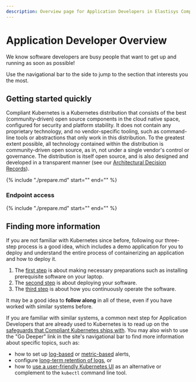 ```yaml
---
description: Overview page for Application Developers in Elastisys Compliant Kubernetes, the security-focused Kubernetes distribution.
---
```


# Application Developer Overview

We know software developers are busy people that want to get up and running as soon as possible!

Use the navigational bar to the side to jump to the section that interests you the most.

## Getting started quickly

Compliant Kubernetes is a Kubernetes distribution that consists of the best (community-driven) open source components in the cloud native space, configured for security and platform stability.
It does not contain any proprietary technology, and no vendor-specific tooling, such as command-line tools or abstractions that only work in this distribution.
To the greatest extent possible, all technology contained within the distribution is community-driven open source, as in, not under a single vendor's control or governance.
The distribution is itself open source, and is also designed and developed in a transparent manner (see our [Architectural Decision Records](../adr/index.md)).

{%
    include "./prepare.md"
    start="<!--prerequisites-start-->"
    end="<!--prerequisites-end-->"
    %}

### Endpoint access

{%
    include "./prepare.md"
    start="<!--endpoint-access-start-->"
    end="<!--endpoint-access-end-->"
%}

<!--
## Component overview

TODO https://github.com/elastisys/compliantkubernetes/issues/836

-->

## Finding more information

If you are not familiar with Kubernetes since before, following our three-step process is a good idea, which includes a demo application for you to deploy and understand the entire process of containerizing an application and how to deploy it.

1. The [first step](prepare.md) is about making necessary preparations such as installing prerequisite software on your laptop.
2. The [second step](deploy.md) is about deploying your software.
3. The [third step](operate.md) is about how you continuously operate the software.

It may be a good idea to **follow along** in all of these, even if you have worked with similar systems before.

If you are familiar with similar systems, a common next step for Application Developers that are already used to Kubernetes is to read up on the [safeguards that Compliant Kubernetes ships with](safeguards/index.md).
You may also wish to use the "Go Deeper" link in the site's navigational bar to find more information about specific topics, such as:

- how to set up [log-based](log-based-alerts.md) or [metric-based](alerts.md) alerts,
- configure [long-term retention of logs](long-term-log-retention.md), or
- how to [use a user-friendly Kubernetes UI](kubernetes-ui.md) as an alternative or complement to the `kubectl` command line tool.

